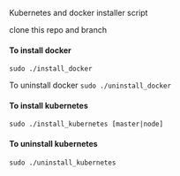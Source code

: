 Kubernetes and docker installer script


clone this repo and branch

#### To install docker
`sudo ./install_docker`

To uninstall docker
`sudo ./uninstall_docker`

#### To install kubernetes
`sudo ./install_kubernetes [master|node]`


#### To uninstall kubernetes
`sudo ./uninstall_kubernetes`

